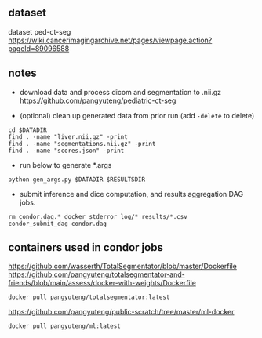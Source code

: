 

## dataset

dataset ped-ct-seg
https://wiki.cancerimagingarchive.net/pages/viewpage.action?pageId=89096588

## notes

+ download data and process dicom and segmentation to .nii.gz
https://github.com/pangyuteng/pediatric-ct-seg

+ (optional) clean up generated data from prior run (add `-delete` to delete)
```
cd $DATADIR
find . -name "liver.nii.gz" -print
find . -name "segmentations.nii.gz" -print
find . -name "scores.json" -print
```

+ run below to generate *.args
```
python gen_args.py $DATADIR $RESULTSDIR
```

+ submit inference and dice computation, and results aggregation DAG jobs.
```
rm condor.dag.* docker_stderror log/* results/*.csv
condor_submit_dag condor.dag
```

## containers used in condor jobs

https://github.com/wasserth/TotalSegmentator/blob/master/Dockerfile
https://github.com/pangyuteng/totalsegmentator-and-friends/blob/main/assess/docker-with-weights/Dockerfile
``` # contains model weights as one layer
docker pull pangyuteng/totalsegmentator:latest
```

https://github.com/pangyuteng/public-scratch/tree/master/ml-docker
```
docker pull pangyuteng/ml:latest
```
